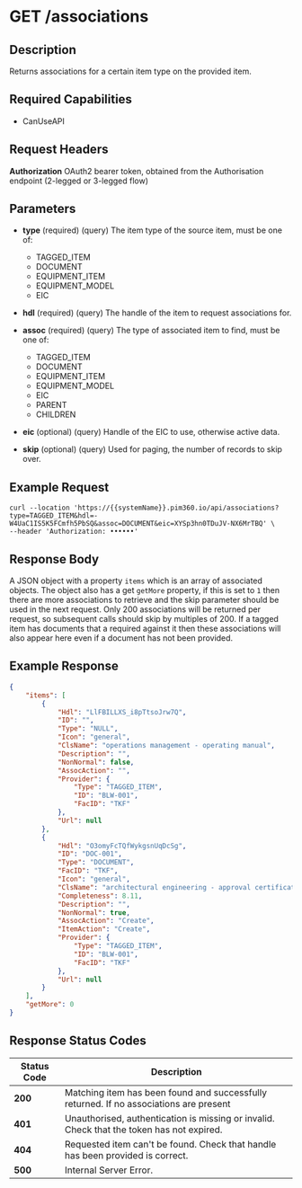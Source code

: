 # GET /associations

## Description
Returns associations for a certain item type on the provided item.

## Required Capabilities
* CanUseAPI

## Request Headers

**Authorization** OAuth2 bearer token, obtained from the Authorisation endpoint (2-legged or 3-legged flow)

## Parameters
* **type** (required) (query) The item type of the source item, must be one of:
    * TAGGED_ITEM
    * DOCUMENT
    * EQUIPMENT_ITEM
    * EQUIPMENT_MODEL
    * EIC

* **hdl** (required) (query) The handle of the item to request associations for.

* **assoc** (required) (query) The type of associated item to find, must be one of:
    * TAGGED_ITEM
    * DOCUMENT
    * EQUIPMENT_ITEM
    * EQUIPMENT_MODEL
    * EIC
    * PARENT
    * CHILDREN

* **eic** (optional) (query) Handle of the EIC to use, otherwise active data.

* **skip** (optional) (query) Used for paging, the number of records to skip over.


## Example Request
```
curl --location 'https://{{systemName}}.pim360.io/api/associations?type=TAGGED_ITEM&hdl=-W4UaC1IS5K5FCmfh5PbSQ&assoc=DOCUMENT&eic=XYSp3hn0TDuJV-NX6MrTBQ' \
--header 'Authorization: ••••••'
```

## Response Body
A JSON object with a property `items` which is an array of associated objects. The object also has a get `getMore` property, if this is set to `1` then there are more associations to retrieve and the skip parameter should be used in the next request. Only 200 associations will be returned per request, so subsequent calls should skip by multiples of 200. If a tagged item has documents that a required against it then these associations will also appear here even if a document has not been provided.

## Example Response
```JSON
{
    "items": [
        {
            "Hdl": "LlFBILLXS_i8pTtsoJrw7Q",
            "ID": "",
            "Type": "NULL",
            "Icon": "general",
            "ClsName": "operations management - operating manual",
            "Description": "",
            "NonNormal": false,
            "AssocAction": "",
            "Provider": {
                "Type": "TAGGED_ITEM",
                "ID": "BLW-001",
                "FacID": "TKF"
            },
            "Url": null
        },
        {
            "Hdl": "O3omyFcTQfWykgsnUqDcSg",
            "ID": "DOC-001",
            "Type": "DOCUMENT",
            "FacID": "TKF",
            "Icon": "general",
            "ClsName": "architectural engineering - approval certificate",
            "Completeness": 8.11,
            "Description": "",
            "NonNormal": true,
            "AssocAction": "Create",
            "ItemAction": "Create",
            "Provider": {
                "Type": "TAGGED_ITEM",
                "ID": "BLW-001",
                "FacID": "TKF"
            },
            "Url": null
        }
    ],
    "getMore": 0
}
```

## Response Status Codes
| Status Code | Description |
| -------- | ------- |
|**200** |Matching item has been found and successfully returned. If no associations are present |then a `200` response will be returned but the items array will be empty.|
|**401** |Unauthorised, authentication is missing or invalid. Check that the token has not expired.|
|**404** |Requested item can't be found. Check that handle has been provided is correct.|
|**500** |Internal Server Error.|


